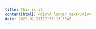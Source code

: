 ```yaml
---
title: This is it
content[html]: <div>A longer text</div>
date: 2022-02-21T17:57:13.534Z
---
```

